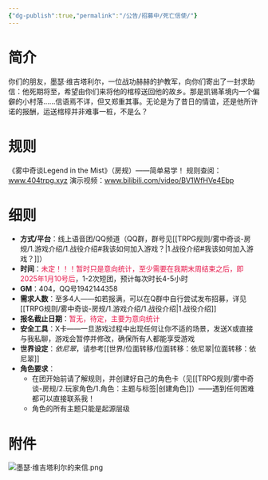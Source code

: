 ```yaml
---
{"dg-publish":true,"permalink":"/公告/招募中/死亡信使/"}
---
```


# 简介
你们的朋友，墨瑟·维吉塔利尔，一位战功赫赫的护教军，向你们寄出了一封求助信：他死期将至，希望由你们来将他的棺椁送回他的故乡。那是凯锡革境内一个偏僻的小村落......信语焉不详，但又郑重其事。无论是为了昔日的情谊，还是他所许诺的报酬，运送棺椁并非难事一桩，不是么？

# 规则
《雾中奇谈Legend in the Mist》（房规）——简单易学！
规则查阅：www.404trpg.xyz
演示视频：www.bilibili.com/video/BV1WfHVe4Ebp

# 细则
- **方式/平台**：线上语音团/QQ频道（QQ群，群号见[[TRPG规则/雾中奇谈-房规/1.游戏介绍/1.战役介绍#我该如何加入游戏？\|1.战役介绍#我该如何加入游戏？]]）
- **时间**：<font color="#e6194B">未定！！！暂时只是意向统计，至少需要在我期末周结束之后，即2025年1月10号后</font>，1-2次短团，预计每次时长4-5小时
- **GM**：404，QQ号1942144358
- **需求人数**：至多4人——如若报满，可以在Q群中自行尝试发布招募，详见[[TRPG规则/雾中奇谈-房规/1.游戏介绍/1.战役介绍\|1.战役介绍]]
- **报名截止日期**：<font color="#e6194B">暂无，待定，主要为意向统计</font>
- **安全工具**：X卡——一旦游戏过程中出现任何让你不适的场景，发送X或直接与我私聊，游戏会暂停并修改，确保所有人都能享受游戏
- **世界设定**：*依尼翠*，请参考[[世界/位面转移/位面转移：依尼翠\|位面转移：依尼翠]]
- **角色要求**：
	- 在团开始前请了解规则，并创建好自己的角色卡（见[[TRPG规则/雾中奇谈-房规/2.玩家角色/1.角色：主题与标签\|创建角色]]）——遇到任何困难都可以直接联系我！
	- 角色的所有主题只能是起源层级

# 附件
![墨瑟·维吉塔利尔的来信.png](/img/user/zz%E7%B4%A0%E6%9D%90/%E5%A2%A8%E7%91%9F%C2%B7%E7%BB%B4%E5%90%89%E5%A1%94%E5%88%A9%E5%B0%94%E7%9A%84%E6%9D%A5%E4%BF%A1.png)